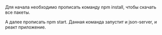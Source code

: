 Для начала необходимо прописать команду npm install, чтобы скачать все пакеты.

А далее прописать npm start. Данная команда запустит и json-server, и реакт приложение.
